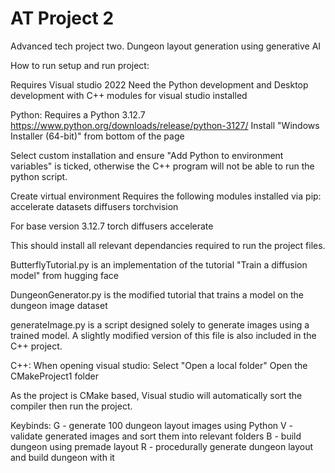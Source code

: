 # AT Project 2
Advanced tech project two. Dungeon layout generation using generative AI

How to run setup and run project:

Requires Visual studio 2022
Need the Python development and Desktop development with C++ modules
for visual studio installed

Python:
Requires a Python 3.12.7
https://www.python.org/downloads/release/python-3127/
Install "Windows Installer (64-bit)" from bottom of the page

Select custom installation and ensure "Add Python to environment variables" 
is ticked, otherwise the C++ program will not be able to run the python script.

Create virtual environment
Requires the following modules installed via pip:
accelerate
datasets
diffusers
torchvision

For base version 3.12.7
torch
diffusers
accelerate

This should install all relevant dependancies required to run the project files.

ButterflyTutorial.py is an implementation of the tutorial "Train a diffusion model"
from hugging face

DungeonGenerator.py is the modified tutorial that trains a model on the dungeon
image dataset

generateImage.py is a script designed solely to generate images using a trained model.
A slightly modified version of this file is also included in the C++ project.

C++:
When opening visual studio:
	Select "Open a local folder"
	Open the CMakeProject1 folder

As the project is CMake based, Visual studio will automatically sort the compiler
then run the project.

Keybinds:
	G - generate 100 dungeon layout images using Python
	V - validate generated images and sort them into relevant folders
	B - build dungeon using premade layout
	R - procedurally generate dungeon layout and build dungeon with it
